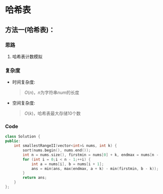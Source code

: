 # 哈希表
## 方法一(哈希表)：
### 思路
1. 哈希表计数模拟

### 复杂度
- 时间复杂度:
  > $O(n)$，$n$为字符串$num$的长度
- 空间复杂度:
  > $O(k)$，哈希表最大存储$10$个数

### Code
```C++ []
class Solution {
public:
    int smallestRangeII(vector<int>& nums, int k) {
        sort(nums.begin(), nums.end());
        int n = nums.size(), firstmin = nums[0] + k, endmax = nums[n - 1] - k, ans = nums[n - 1] - nums[0];
        for (int i = 0;i < n - 1;++i) {
            int a = nums[i], b = nums[i + 1];
            ans = min(ans, max(endmax, a + k) - min(firstmin, b - k));
        }
        return ans;
    }
};
```